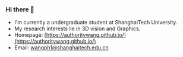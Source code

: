 ### Hi there 👋

- I'm currently a undergraduate student at ShanghaiTech University. 
- My research interests lie in 3D vision and Graphics. 
- Homepage: [https://authoritywang.github.io/](https://authoritywang.github.io/)
- Email: wangph1@shanghaitech.edu.cn

<!--
**AuthorityWang/AuthorityWang** is a ✨ _special_ ✨ repository because its `README.md` (this file) appears on your GitHub profile.

Here are some ideas to get you started:

- 🔭 I’m currently working on ...
- 🌱 I’m currently learning ...
- 👯 I’m looking to collaborate on ...
- 🤔 I’m looking for help with ...
- 💬 Ask me about ...
- 📫 How to reach me: ...
- 😄 Pronouns: ...
- ⚡ Fun fact: ...
-->

